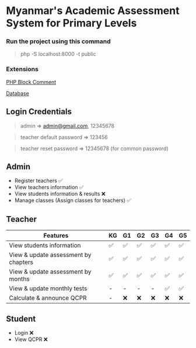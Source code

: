 # Myanmar's Academic Assessment System for Primary Levels

### **Run** the project using this command

> php -S localhost:8000 -t public

### Extensions

[PHP Block Comment](https://marketplace.visualstudio.com/items?itemName=imoca.php-doc-comment-vscode-plugin)

[Database](/core/db/academic-assessment-system.sql)

## Login Credentials

> admin =>
> admin@gmail.com,
> 12345678

> teacher default password => 123456

> teacher reset password => 12345678 (for common password)

## Admin

- Register teachers ✅
- View teachers information ✅
- View students information & results ❌
- Manage classes (Assign classes for teachers) ✅

## Teacher

| Features                             | KG  | G1  | G2  | G3  | G4  | G5  |
| ------------------------------------ | --- | --- | --- | --- | --- | --- |
| View students information            | ✅  | ✅  | ✅  | ✅  | ✅  | ✅  |
| View & update assessment by chapters | ✅  | ✅  | ✅  | ✅  | ✅  | ✅  |
| View & update assessment by months   | ✅  | ✅  | ✅  | ✅  | ✅  | ✅  |
| View & update monthly tests          | -   | -   | -   | -   | ✅  | ✅  |
| Calculate & announce QCPR            | -   | ❌  | ❌  | ❌  | ❌  | ❌  |

## Student

- Login ❌
- View QCPR ❌
